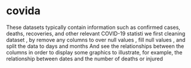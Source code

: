 # covida
These datasets typically contain information such as confirmed cases, deaths, recoveries, and other relevant COVID-19 statisti
we first cleaning dataset , by remove any columns to over null values , fill null values , and split the data to days and months
And see the relationships between the columns in order to display some graphics to illustrate, 
for example, the relationship between dates and the number of deaths or injured
